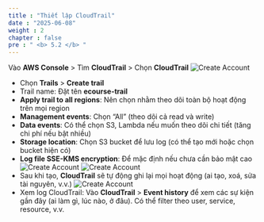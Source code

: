 ```yaml
---
title : "Thiết lập CloudTrail"
date : "2025-06-08"
weight : 2
chapter : false
pre : " <b> 5.2 </b> "
---
```


Vào **AWS Console** > Tìm **CloudTrail** > Chọn **CloudTrail**
![Create Account](/NestJS-AWS-workshop/images/4/CT.png)
- Chọn **Trails** > **Create trail**
- Trail name: Đặt tên **ecourse-trail**
- **Apply trail to all regions**: Nên chọn nhằm theo dõi toàn bộ hoạt động trên mọi region
- **Management events**: Chọn “All” (theo dõi cả read và write)
- **Data events**: Có thể chọn S3, Lambda nếu muốn theo dõi chi tiết (tăng chi phí nếu bật nhiều)
- **Storage location**: Chọn S3 bucket để lưu log (có thể tạo mới hoặc chọn bucket hiện có)
- **Log file SSE-KMS encryption**: Để mặc định nếu chưa cần bảo mật cao
![Create Account](/NestJS-AWS-workshop/images/4/CT1.PNG)
![Create Account](/NestJS-AWS-workshop/images/4/CT2.PNG)
- Sau khi tạo, **CloudTrail** sẽ tự động ghi lại mọi hoạt động (ai tạo, xoá, sửa tài nguyên, v.v.)
![Create Account](/NestJS-AWS-workshop/images/4/CT3.png)
- Xem log CloudTrail: Vào **CloudTrail** > **Event history** để xem các sự kiện gần đây (ai làm gì, lúc nào, ở đâu). Có thể filter theo user, service, resource, v.v.
